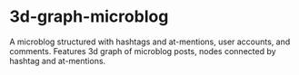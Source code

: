 # 3d-graph-microblog
A microblog structured with hashtags and at-mentions, user accounts, and comments. Features 3d graph of microblog posts, nodes connected by hashtag and at-mentions.
